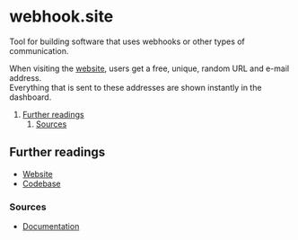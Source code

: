 # webhook.site

Tool for building software that uses webhooks or other types of communication.

When visiting the [website], users get a free, unique, random URL and e-mail address.<br/>
Everything that is sent to these addresses are shown instantly in the dashboard.

1. [Further readings](#further-readings)
   1. [Sources](#sources)

## Further readings

- [Website]
- [Codebase]

### Sources

- [Documentation]

<!--
  Reference
  ═╬═Time══
  -->

<!-- In-article sections -->
<!-- Knowledge base -->
<!-- Files -->
<!-- Upstream -->
[codebase]: https://github.com/webhooksite/webhook.site
[documentation]: https://docs.webhook.site/
[website]: https://webhook.site/

<!-- Others -->
